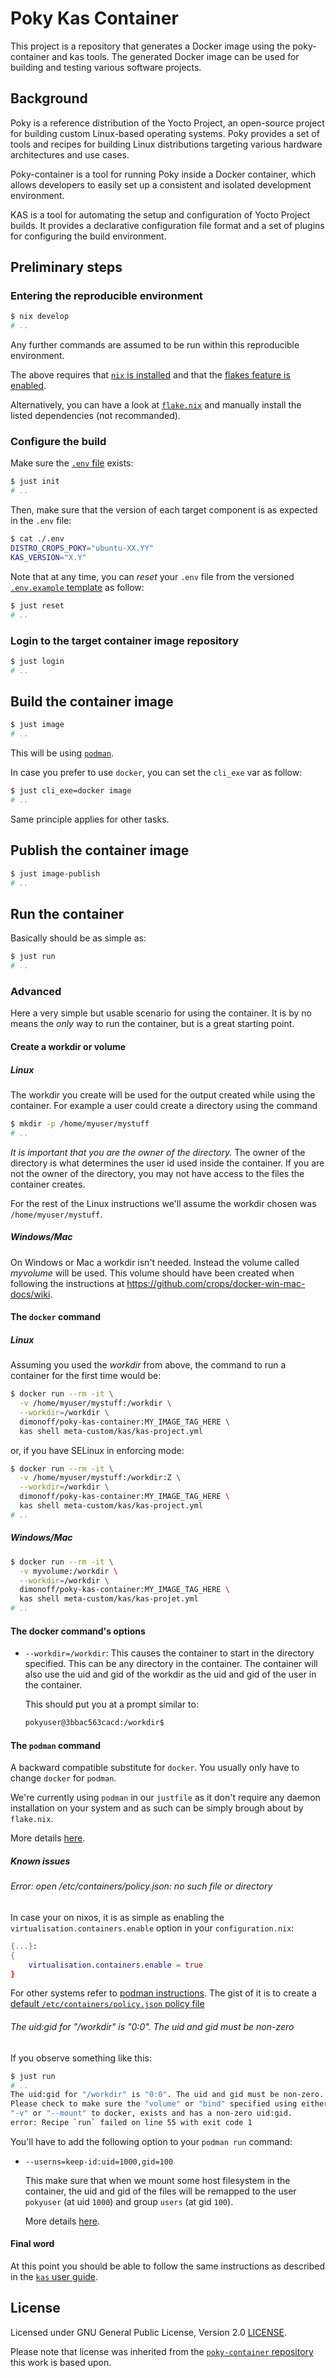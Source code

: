 # Poky Kas Container

This project is a repository that generates a Docker image using the
poky-container and kas tools. The generated Docker image can be used for
building and testing various software projects.

## Background

Poky is a reference distribution of the Yocto Project, an open-source project
for building custom Linux-based operating systems. Poky provides a set of tools
and recipes for building Linux distributions targeting various hardware
architectures and use cases.

Poky-container is a tool for running Poky inside a Docker container, which
allows developers to easily set up a consistent and isolated development
environment.

KAS is a tool for automating the setup and configuration of Yocto Project
builds. It provides a declarative configuration file format and a set of plugins
for configuring the build environment.

## Preliminary steps

### Entering the reproducible environment

```bash
$ nix develop
# ..
```

Any further commands are assumed to be run within this reproducible environment.

The above requires that [`nix` is installed][nix-install] and that the [flakes
feature is enabled][nix-flake-enabled].

Alternatively, you can have a look at [`flake.nix`][nix-flake] and manually
install the listed dependencies (not recommanded).

[nix-install]: https://nixos.org/download
[nix-flake-enabled]: https://nixos.wiki/wiki/Flakes#Enable_flakes_permanently_in_NixOS
[nix-flake]: ./flake.nix

### Configure the build

Make sure the [`.env` file](./.env) exists:

```bash
$ just init
# ..
```

Then, make sure that the version of each target component is as expected in the
`.env` file:

```bash
$ cat ./.env
DISTRO_CROPS_POKY="ubuntu-XX.YY"
KAS_VERSION="X.Y" 
```

Note that at any time, you can *reset* your `.env` file from the versioned
[`.env.example` template][dotenv-template] as follow:

```bash
$ just reset
# ..
```

[dotenv-template]: ./.env.example

### Login to the target container image repository

```bash
$ just login
# ..
```

## Build the container image

```bash
$ just image
# ..
```

This will be using [`podman`][podman].

In case you prefer to use `docker`, you can set the `cli_exe` var as follow:

```bash
$ just cli_exe=docker image
# ..
```

Same principle applies for other tasks.

[podman]: https://podman.io/

## Publish the container image

```bash
$ just image-publish
# ..
```

## Run the container

Basically should be as simple as:

```bash
$ just run
# ..
```

### Advanced

Here a very simple but usable scenario for using the container. It is by no
means the *only* way to run the container, but is a great starting point.

#### Create a workdir or volume

##### Linux

The workdir you create will be used for the output created while using the
container. For example a user could create a directory using the command

```bash
$ mkdir -p /home/myuser/mystuff
# ..
```

*It is important that you are the owner of the directory.* The owner of the
directory is what determines the user id used inside the container. If you are
not the owner of the directory, you may not have access to the files the
container creates.

For the rest of the Linux instructions we'll assume the workdir chosen was
`/home/myuser/mystuff`.

##### Windows/Mac

On Windows or Mac a workdir isn't needed. Instead the volume called *myvolume*
will be used. This volume should have been created when following the
instructions at https://github.com/crops/docker-win-mac-docs/wiki.


#### The `docker` command

##### Linux

Assuming you used the *workdir* from above, the command
to run a container for the first time would be:

```bash
$ docker run --rm -it \
  -v /home/myuser/mystuff:/workdir \
  --workdir=/workdir \
  dimonoff/poky-kas-container:MY_IMAGE_TAG_HERE \
  kas shell meta-custom/kas/kas-project.yml
```

or, if you have SELinux in enforcing mode:

```bash
$ docker run --rm -it \
  -v /home/myuser/mystuff:/workdir:Z \
  --workdir=/workdir \
  dimonoff/poky-kas-container:MY_IMAGE_TAG_HERE \
  kas shell meta-custom/kas/kas-project.yml
# ..
```

##### Windows/Mac
  
```bash
$ docker run --rm -it \
  -v myvolume:/workdir \
  --workdir=/workdir \
  dimonoff/poky-kas-container:MY_IMAGE_TAG_HERE \
  kas shell meta-custom/kas/kas-projet.yml
# ..
```

#### The docker command's options

 -  `--workdir=/workdir`: This causes the container to start in the directory
    specified. This can be any directory in the container. The container will
    also use the uid and gid of the workdir as the uid and gid of the user in
    the container.

    This should put you at a prompt similar to:

    ```bash
    pokyuser@3bbac563cacd:/workdir$
    ```

#### The `podman` command

A backward compatible substitute for `docker`. You usually only have to change
`docker` for `podman`.

We're currently using `podman` in our `justfile` as it don't require any daemon
installation on your system and as such can be simply brough about by
`flake.nix`.

More details [here][podman].

##### Known issues

###### Error: open /etc/containers/policy.json: no such file or directory

In case your on nixos, it is as simple as enabling the
`virtualisation.containers.enable` option in your `configuration.nix`:

```nix
{...}:
{
    virtualisation.containers.enable = true
}
```

For other systems refer to [podman instructions][podman-install-cfg-file]. The
gist of it is to create a [default `/etc/containers/policy.json` policy
file][podman-def-policy]

[podman-install-cfg-file]: https://podman.io/docs/installation#configuration-files
[podman-def-policy]: https://podman.io/docs/installation#policyjson

###### The uid:gid for "/workdir" is "0:0". The uid and gid must be non-zero

If you observe something like this:

```bash
$ just run
# ..
The uid:gid for "/workdir" is "0:0". The uid and gid must be non-zero.
Please check to make sure the "volume" or "bind" specified using either
"-v" or "--mount" to docker, exists and has a non-zero uid:gid.
error: Recipe `run` failed on line 55 with exit code 1
```

You'll have to add the following option to your `podman run` command:

 -  `--userns=keep-id:uid=1000,gid=100`

    This make sure that when we mount some host filesystem in the container, the
    uid and gid of the files will be remapped to the user `pokyuser` (at uid
    `1000`) and group `users` (at gid `100`).

    More details [here][podman-userns].

[podman-userns]: https://docs.podman.io/en/v4.4/markdown/options/userns.container.html


#### Final word

At this point you should be able to follow the same instructions as
described in the [`kas` user guide][kas-useguide].


[kas-useguide]: https://kas.readthedocs.io/en/latest/userguide.html#usage

## License

Licensed under GNU General Public License, Version 2.0 [LICENSE](./LICENSE).

Please note that license was inherited from the [`poky-container`
repository][repo-poky-container] this work is based upon.

[repo-poky-container]: https://github.com/crops/poky-container
